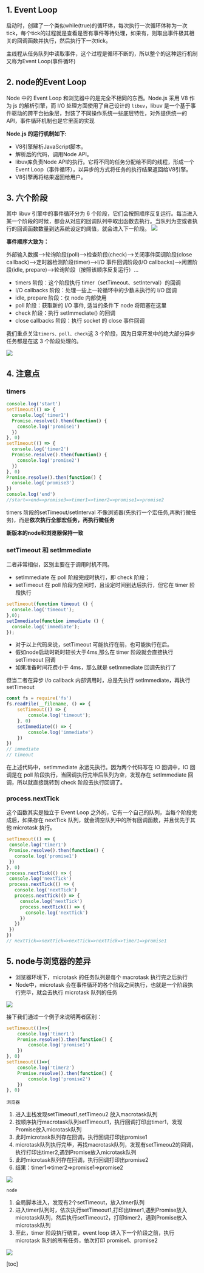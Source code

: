 ## []() 1. Event Loop
启动时，创建了一个类似while(true)的循环体，每次执行一次循环体称为一次tick，每个tick的过程就是查看是否有事件等待处理，如果有，则取出事件极其相关的回调函数并执行，然后执行下一次tick。  

主线程从任务队列中读取事件，这个过程是循环不断的，所以整个的这种运行机制又称为Event Loop(事件循环)

## []() 2. node的Event Loop
Node 中的 Event Loop 和浏览器中的是完全不相同的东西。Node.js 采用 V8 作为 js 的解析引擎，而 I/O 处理方面使用了自己设计的 `libuv`，libuv 是一个基于事件驱动的跨平台抽象层，封装了不同操作系统一些底层特性，对外提供统一的 API，事件循环机制也是它里面的实现  

**Node.js 的运行机制如下:**  

* V8引擎解析JavaScript脚本。
* 解析后的代码，调用Node API。
* libuv库负责Node API的执行。它将不同的任务分配给不同的线程，形成一个Event Loop（事件循环），以异步的方式将任务的执行结果返回给V8引擎。
* V8引擎再将结果返回给用户。

## 3. 六个阶段
其中 libuv 引擎中的事件循环分为 6 个阶段，它们会按照顺序反复运行。每当进入某一个阶段的时候，都会从对应的回调队列中取出函数去执行。当队列为空或者执行的回调函数数量到达系统设定的阈值，就会进入下一阶段。
[![](https://i.loli.net/2019/07/24/5d37e56303e4f78239.png)](https://i.loli.net/2019/07/24/5d37e56303e4f78239.png)  

**事件顺序大致为：**  

外部输入数据–>轮询阶段(poll)–>检查阶段(check)–>关闭事件回调阶段(close callback)–>定时器检测阶段(timer)–>I/O 事件回调阶段(I/O callbacks)–>闲置阶段(idle, prepare)–>轮询阶段（按照该顺序反复运行）…  


* timers 阶段：这个阶段执行 timer（setTimeout、setInterval）的回调
* I/O callbacks 阶段：处理一些上一轮循环中的少数未执行的 I/O 回调
* idle, prepare 阶段：仅 node 内部使用
* poll 阶段：获取新的 I/O 事件, 适当的条件下 node 将阻塞在这里
* check 阶段：执行 setImmediate() 的回调
* close callbacks 阶段：执行 socket 的 close 事件回调  

我们重点关注`timers、poll、check`这 3 个阶段，因为日常开发中的绝大部分异步任务都是在这 3 个阶段处理的。  

[![](https://i.loli.net/2019/07/24/5d381ef3ed49226058.jpg)](https://i.loli.net/2019/07/24/5d381ef3ed49226058.jpg)

## 4. 注意点
### timers

```js
console.log('start')
setTimeout(() => {
  console.log('timer1')
  Promise.resolve().then(function() {
    console.log('promise1')
  })
}, 0)
setTimeout(() => {
  console.log('timer2')
  Promise.resolve().then(function() {
    console.log('promise2')
  })
}, 0)
Promise.resolve().then(function() {
  console.log('promise3')
})
console.log('end')
//start=>end=>promise3=>timer1=>timer2=>promise1=>promise2

```  

timers 阶段的setTimeout/setInterval 不像浏览器(先执行一个宏任务,再执行微任务)，而是**依次执行全部宏任务，再执行微任务**  

**新版本的node和浏览器保持一致**

### setTimeout 和 setImmediate  

二者非常相似，区别主要在于调用时机不同。  

* setImmediate 在 poll 阶段完成时执行，即 check 阶段；
* setTimeout 在 poll 阶段为空闲时，且设定时间到达后执行，但它在 timer 阶段执行  

```js
setTimeout(function timeout () {
  console.log('timeout');
},0);
setImmediate(function immediate () {
  console.log('immediate');
});

```  

* 对于以上代码来说，setTimeout 可能执行在前，也可能执行在后。
* 假如node启动时耗时较长大于4ms,那么在 timer 阶段就会直接执行 setTimeout 回调
* 如果准备时间花费小于 4ms，那么就是 setImmediate 回调先执行了  

但当二者在异步 i/o callback 内部调用时，总是先执行 setImmediate，再执行 setTimeout

```js
const fs = require('fs')
fs.readFile(__filename, () => {
    setTimeout(() => {
        console.log('timeout');
    }, 0)
    setImmediate(() => {
        console.log('immediate')
    })
})
// immediate
// timeout

```
在上述代码中，setImmediate 永远先执行。因为两个代码写在 IO 回调中，IO 回调是在 poll 阶段执行，当回调执行完毕后队列为空，发现存在 setImmediate 回调，所以就直接跳转到 check 阶段去执行回调了。  

### process.nextTick

这个函数其实是独立于 Event Loop 之外的，它有一个自己的队列，当每个阶段完成后，如果存在 nextTick 队列，就会清空队列中的所有回调函数，并且优先于其他 microtask 执行。  

```js
setTimeout(() => {
 console.log('timer1')
 Promise.resolve().then(function() {
   console.log('promise1')
 })
}, 0)
process.nextTick(() => {
 console.log('nextTick')
 process.nextTick(() => {
   console.log('nextTick')
   process.nextTick(() => {
     console.log('nextTick')
     process.nextTick(() => {
       console.log('nextTick')
     })
   })
 })
})
// nextTick=>nextTick=>nextTick=>nextTick=>timer1=>promise1

```

## 5. node与浏览器的差异

* 浏览器环境下，microtask 的任务队列是每个 macrotask 执行完之后执行
* Node中，microtask 会在事件循环的各个阶段之间执行，也就是一个阶段执行完毕，就会去执行 microtask 队列的任务  

[![](https://i.loli.net/2019/07/24/5d381d80cd84726945.png)](https://i.loli.net/2019/07/24/5d381d80cd84726945.png)  

接下我们通过一个例子来说明两者区别：

```js
setTimeout(()=>{
    console.log('timer1')
    Promise.resolve().then(function() {
        console.log('promise1')
    })
}, 0)
setTimeout(()=>{
    console.log('timer2')
    Promise.resolve().then(function() {
        console.log('promise2')
    })
}, 0)

```

`浏览器`  

1. 进入主栈发现setTimeout1,setTimeou2 放入macrotask队列
2. 按顺序执行macrotask队列setTimeout1，执行回调打印出timer1，发现Promise放入microtask队列
3. 此时microtask队列存在回调，执行回调打印出promise1
4. microtask队列执行完毕，再找macrotask队列，发现有setTimeou2的回调，执行打印出timer2,遇到Promise放入microtask队列
5. 此时microtask队列存在回调，执行回调打印出promise2
6. 结果：timer1=>timer2=>promise1=>promise2  

[![](https://i.loli.net/2019/07/24/5d382398ba3f510070.gif)](https://i.loli.net/2019/07/24/5d382398ba3f510070.gif)

`node`  

1. 全局脚本进入，发现有2个setTimeout，放入timer队列
2. 进入timer队列时，依次执行setTimeout1,打印出timer1,遇到Promise放入microtask队列，然后执行setTimeout2，打印timer2，遇到Promise放入microtask队列
3. 至此，timer 阶段执行结束，event loop 进入下一个阶段之前，执行 microtask 队列的所有任务，依次打印 promise1、promise2  

[![](https://i.loli.net/2019/07/24/5d3823c78524393680.gif)](https://i.loli.net/2019/07/24/5d3823c78524393680.gif)

[toc]
